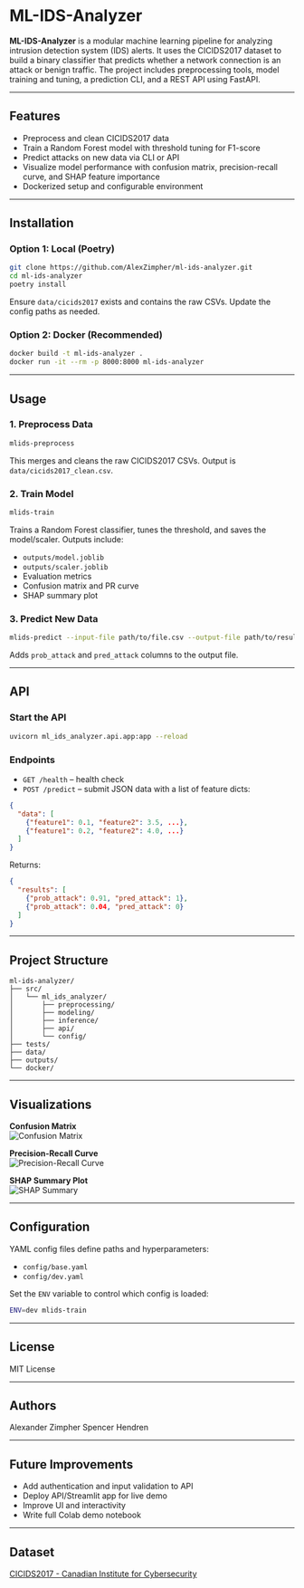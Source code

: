 # ML-IDS-Analyzer

**ML-IDS-Analyzer** is a modular machine learning pipeline for analyzing intrusion detection system (IDS) alerts. It uses the CICIDS2017 dataset to build a binary classifier that predicts whether a network connection is an attack or benign traffic. The project includes preprocessing tools, model training and tuning, a prediction CLI, and a REST API using FastAPI.

---

## Features

* Preprocess and clean CICIDS2017 data
* Train a Random Forest model with threshold tuning for F1-score
* Predict attacks on new data via CLI or API
* Visualize model performance with confusion matrix, precision-recall curve, and SHAP feature importance
* Dockerized setup and configurable environment

---

## Installation

### Option 1: Local (Poetry)

```bash
git clone https://github.com/AlexZimpher/ml-ids-analyzer.git
cd ml-ids-analyzer
poetry install
```

Ensure `data/cicids2017` exists and contains the raw CSVs. Update the config paths as needed.

### Option 2: Docker (Recommended)

```bash
docker build -t ml-ids-analyzer .
docker run -it --rm -p 8000:8000 ml-ids-analyzer
```

---

## Usage

### 1. Preprocess Data

```bash
mlids-preprocess
```

This merges and cleans the raw CICIDS2017 CSVs. Output is `data/cicids2017_clean.csv`.

### 2. Train Model

```bash
mlids-train
```

Trains a Random Forest classifier, tunes the threshold, and saves the model/scaler.
Outputs include:

* `outputs/model.joblib`
* `outputs/scaler.joblib`
* Evaluation metrics
* Confusion matrix and PR curve
* SHAP summary plot

### 3. Predict New Data

```bash
mlids-predict --input-file path/to/file.csv --output-file path/to/results.csv
```

Adds `prob_attack` and `pred_attack` columns to the output file.

---

## API

### Start the API

```bash
uvicorn ml_ids_analyzer.api.app:app --reload
```

### Endpoints

* `GET /health` – health check
* `POST /predict` – submit JSON data with a list of feature dicts:

```json
{
  "data": [
    {"feature1": 0.1, "feature2": 3.5, ...},
    {"feature1": 0.2, "feature2": 4.0, ...}
  ]
}
```

Returns:

```json
{
  "results": [
    {"prob_attack": 0.91, "pred_attack": 1},
    {"prob_attack": 0.04, "pred_attack": 0}
  ]
}
```

---

## Project Structure

```
ml-ids-analyzer/
├── src/
│   └── ml_ids_analyzer/
│       ├── preprocessing/
│       ├── modeling/
│       ├── inference/
│       ├── api/
│       └── config/
├── tests/
├── data/
├── outputs/
└── docker/
```

---

## Visualizations

**Confusion Matrix**  
![Confusion Matrix](outputs/confusion_matrix.png)

**Precision-Recall Curve**  
![Precision-Recall Curve](outputs/pr_curve.png)

**SHAP Summary Plot**  
![SHAP Summary](outputs/shap_summary.png)

---

## Configuration

YAML config files define paths and hyperparameters:

* `config/base.yaml`
* `config/dev.yaml`

Set the `ENV` variable to control which config is loaded:

```bash
ENV=dev mlids-train
```

---

## License

MIT License

---

## Authors

Alexander Zimpher
Spencer Hendren

---

## Future Improvements

* Add authentication and input validation to API
* Deploy API/Streamlit app for live demo
* Improve UI and interactivity
* Write full Colab demo notebook

---

## Dataset

[CICIDS2017 - Canadian Institute for Cybersecurity](https://www.unb.ca/cic/datasets/ids-2017.html)